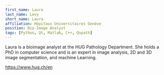 ```yaml
---
first_name: Laura
last_name: Levy
short_name: Laura
affiliation: Hôpitaux Universitaires Genève
position: Bio-Image Analyst
tags: [Python, Qt, Matlab, C++, Qupath]
---
```


Laura is a bioimage analyst at the HUG Pathology Department. 
She holds a PhD in computer science and is an expert in image analysis, 2D and 3D image segmentation, and machine Learning. 

https://www.hug.ch/en